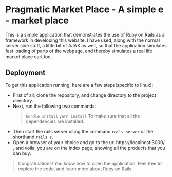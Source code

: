 # Pragmatic Market Place - A simple e - market place

This is a simple application that demonstrates the use of Ruby on Rails as a framework in developing this website. I have used, along with the normal server side stuff, a little bit of AJAX as well, so that the application simulates fast loading of parts of the webpage, and thereby simulates a real life market place cart too.

## Deployment
To get this application running, here are a few steps(specific to linux):
* First of all, clone the repository, and change directory to the project directory.
* Next, run the following two commands:
  > ```bundle install```
  > ```yarn install```
  To make sure that all the dependencies are installed.
* Then start the rails server using the command ```rails server``` or the shorthand ```rails s```.
* Open a browser of your choice and go to the url https://localhost:3000/ , and voila, you are on the index page, showing all the products that you can buy.
> Congratulations! You know how to open the application. Feel free to explore the code, and learn more about Ruby on Rails.
